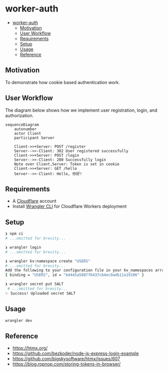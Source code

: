 # worker-auth

- [worker-auth](#worker-auth)
  - [Motivation](#motivation)
  - [User Workflow](#user-workflow)
  - [Requirements](#requirements)
  - [Setup](#setup)
  - [Usage](#usage)
  - [Reference](#reference)

## Motivation

To demonstrate how cookie based authentication work.

## User Workflow

The diagram below shows how we implement user registration, login, and authorization.

```mermaid
sequenceDiagram
    autonumber
    actor Client
    participant Server

    Client->>+Server: POST /register
    Server-->>-Client: 302 User registered successfully
    Client->>+Server: POST /login
    Server-->>-Client: 200 Successfully login
    Note over Client,Server: Token is set in cookie
    Client->>+Server: GET /hello
    Server-->>-Client: Hello, 你好!
```

## Requirements

-   A [Cloudflare](https://www.cloudflare.com/) account
-   Install [Wrangler CLI](https://developers.cloudflare.com/workers/wrangler/cli-wrangler/) for Cloudflare Workers deployment

## Setup

```sh
❯ npm ci
# ...omitted for brevity...

❯ wrangler login
# ...omitted for brevity...

❯ wrangler kv:namespace create "USERS"
# ...omitted for brevity...
Add the following to your configuration file in your kv_namespaces array:
{ binding = "USERS", id = "bd445a5887f6437cb4ec9adb11a19106" }

❯ wrangler secret put SALT
 # ...omitted for brevity...
✨ Success! Uploaded secret SALT
```

## Usage

```sh
wrangler dev
```

## Reference

-   https://htmx.org/
-   https://github.com/bezkoder/node-js-express-login-example
-   https://github.com/bigskysoftware/htmx/issues/607
-   https://blog.ropnop.com/storing-tokens-in-browser/
